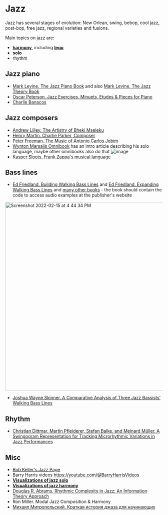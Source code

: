 Jazz
===

Jazz has several stages of evolution: New Orlean, swing, bebop, cool jazz, post-bop, free jazz, regional varieties and fusions.

Main topics on jazz are:
- [**harmony**](jazz_harmony.md), including [**lego**](lego.md)
- [**solo**](jazz_solo.md)
- rhythm


Jazz piano
---

- [Mark Levine. The Jazz Piano Book](https://amzn.to/3uQwd2Q) and also [Mark Levine. The Jazz Theory Book](https://amzn.to/3uVHVt1)
- [Oscar Peterson. Jazz Exercises, Minuets, Etudes & Pieces for Piano](https://amzn.to/3GQFDOe)
- [Charlie Banacos](https://en.wikipedia.org/wiki/Charlie_Banacos)

Jazz composers
---

- [Andrew Lilley. The Artistry of Bheki Mseleku](https://www.africanminds.co.za/wp-content/uploads/2020/06/Bheki-Mseleku-music-book-22Jun1200-Web-s.pdf)
- [Henry Martin. Charlie Parker, Composer](https://www.amazon.com/Charlie-Parker-Composer-Henry-Martin/dp/0190923385)
- [Peter Freeman. The Music of Antonio Carlos Jobim](https://www.amazon.com/Music-Antonio-Carlos-Jobim/dp/1783209372)
- [Wynton Marsalis Omnibook](https://wyntonmarsalis.org/books/title/wynton-marsalis-omnibook) has an intro article describing his solo language, maybe other omnibooks also do that
![image](https://user-images.githubusercontent.com/1491908/235591439-38e5949d-70c6-4a58-a524-6ab5ac84148f.png)
- [Kasper Sloots. Frank Zappa's musical language](https://www.zappa-analysis.com/)

Bass lines
---

- [Ed Friedland. Building Walking Bass Lines](https://amzn.to/35175vz) and [Ed Friedland. Expanding Walking Bass Lines](https://amzn.to/3LDK8z6) and [many other books](https://www.halleonard.com/search/author/77845/ed-friedland) - the book should contain the code to access audio examples at the publisher's website

<img width="600" alt="Screenshot 2022-02-15 at 4 44 34 PM" src="https://user-images.githubusercontent.com/1491908/154074173-859e4172-ac20-46ed-870d-4227b1967532.png">

- [Joshua Wayne Skinner. A Comparative Analysis of Three Jazz Bassists’ Walking Bass Lines](https://digscholarship.unco.edu/dissertations/329/)

Rhythm
---
- [Christian Dittmar, Martin Pfleiderer, Stefan Balke, and Meinard Müller. A Swingogram Representation for Tracking Microrhythmic Variations in Jazz Performances](https://www.audiolabs-erlangen.de/resources/MIR/2017-JNMR-SwingRatio)

Misc
---

- [Bob Keller's Jazz Page](https://www.cs.hmc.edu/~keller/jazz/)
- Barry Harris videos https://youtube.com/@BarryHarrisVideos
- [**Visualizations of jazz solo**](jazz_solo_visualizations.md)
- [**Visualizations of jazz harmony**](jazz_harmony_visualizations.md)
- [Douglas R. Abrams. Rhythmic Complexity in Jazz: An Information Theory Approach](https://scholarworks.umass.edu/cgi/viewcontent.cgi?article=3876&context=dissertations_2)
- Ron Miller. Modal Jazz Composition & Harmony
- [Михаил Митропольский. Краткая история джаза для начинающих](https://www.jazz.ru/library/jazz-history-for-beginners/)

